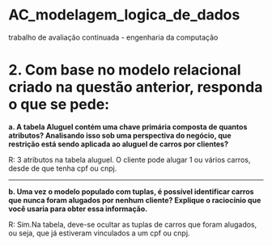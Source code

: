 # AC_modelagem_logica_de_dados
trabalho de avaliação continuada - engenharia da computação

# 2.	Com base no modelo relacional criado na questão anterior, responda o que se pede:

**a.	A tabela Aluguel contém uma chave primária composta de quantos atributos? Analisando isso sob uma perspectiva do negócio, que restrição está sendo aplicada ao aluguel de carros por clientes?**

R: 3 atributos na tabela aluguel. O cliente pode alugar 1 ou vários carros, desde de que tenha cpf ou cnpj.
______________________________________________________________________________________________________________

**b.	Uma vez o modelo populado com tuplas, é possível identificar carros que nunca foram alugados por nenhum cliente? Explique o raciocínio que você usaria para obter essa informação.**

R: Sim.Na tabela, deve-se ocultar as tuplas de carros que foram alugados, ou seja, que já estiveram vinculados a um cpf ou cnpj. 
